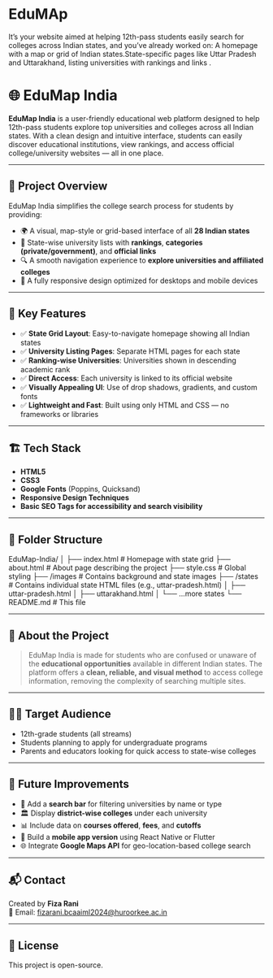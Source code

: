 # EduMAp
It’s your website aimed at helping 12th-pass students easily search for colleges across Indian states, and you’ve already worked on:  A homepage with a map or grid of Indian states.State-specific pages like Uttar Pradesh and Uttarakhand, listing universities with rankings and links .
# 🌐 EduMap India

**EduMap India** is a user-friendly educational web platform designed to help 12th-pass students explore top universities and colleges across all Indian states. With a clean design and intuitive interface, students can easily discover educational institutions, view rankings, and access official college/university websites — all in one place.

---

## 📌 Project Overview

EduMap India simplifies the college search process for students by providing:

- 🌍 A visual, map-style or grid-based interface of all **28 Indian states**
- 🏫 State-wise university lists with **rankings**, **categories (private/government)**, and **official links**
- 🔍 A smooth navigation experience to **explore universities and affiliated colleges**
- 📱 A fully responsive design optimized for desktops and mobile devices

---

## 🧠 Key Features

- ✅ **State Grid Layout**: Easy-to-navigate homepage showing all Indian states
- ✅ **University Listing Pages**: Separate HTML pages for each state
- ✅ **Ranking-wise Universities**: Universities shown in descending academic rank
- ✅ **Direct Access**: Each university is linked to its official website
- ✅ **Visually Appealing UI**: Use of drop shadows, gradients, and custom fonts
- ✅ **Lightweight and Fast**: Built using only HTML and CSS — no frameworks or libraries

---

## 🏗️ Tech Stack

- **HTML5**
- **CSS3**
- **Google Fonts** (Poppins, Quicksand)
- **Responsive Design Techniques**
- **Basic SEO Tags for accessibility and search visibility**

---

## 📁 Folder Structure

EduMap-India/
│
├── index.html # Homepage with state grid
├── about.html # About page describing the project
├── style.css # Global styling
├── /images # Contains background and state images
├── /states # Contains individual state HTML files (e.g., uttar-pradesh.html)
│ ├── uttar-pradesh.html
│ ├── uttarakhand.html
│ └── ...more states
└── README.md # This file

---

## 📖 About the Project

> EduMap India is made for students who are confused or unaware of the **educational opportunities** available in different Indian states. The platform offers a **clean, reliable, and visual method** to access college information, removing the complexity of searching multiple sites.

---

## 🧑‍🎓 Target Audience

- 12th-grade students (all streams)
- Students planning to apply for undergraduate programs
- Parents and educators looking for quick access to state-wise colleges

---

## 🔮 Future Improvements

- 🔎 Add a **search bar** for filtering universities by name or type
- 🏛️ Display **district-wise colleges** under each university
- 📊 Include data on **courses offered**, **fees**, and **cutoffs**
- 📱 Build a **mobile app version** using React Native or Flutter
- 🌐 Integrate **Google Maps API** for geo-location-based college search

---

## 📬 Contact

Created by **Fiza Rani**  
📧 Email: fizarani.bcaaiml2024@huroorkee.ac.in

---

## 📝 License

This project is open-source.


